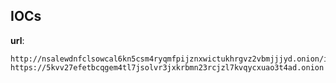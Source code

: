 
## IOCs

__url__:

```text
http://nsalewdnfclsowcal6kn5csm4ryqmfpijznxwictukhrgvz2vbmjjjyd.onion/index.html
https://5kvv27efetbcqgem4tl7jsolvr3jxkrbmn23rcjzl7kvqycxuao3t4ad.onion
```